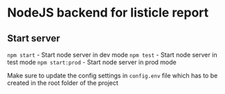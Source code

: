# NodeJS backend for listicle report

## Start server

`npm start` - Start node server in dev mode
`npm test` - Start node server in test mode
`npm start:prod` - Start node server in prod mode

Make sure to update the config settings in `config.env` file which has to be created in the root folder of the project
